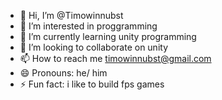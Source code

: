 - 👋 Hi, I’m @Timowinnubst
- 👀 I’m interested in proggramming
- 🌱 I’m currently learning unity programming
- 💞️ I’m looking to collaborate on unity
- 📫 How to reach me timowinnubst@gmail.com
- 😄 Pronouns: he/ him
- ⚡ Fun fact: i like to build fps games
